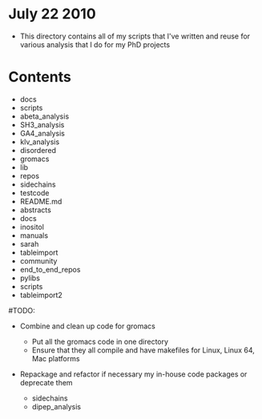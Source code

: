 # July 22 2010

* This directory contains all of my scripts that I've written and reuse for various analysis that I do for my PhD projects

# Contents
* docs
* scripts
* abeta_analysis
* SH3_analysis
* GA4_analysis
* klv_analysis
* disordered
* gromacs
* lib
* repos
* sidechains
* testcode
* README.md
* abstracts
* docs     
* inositol
* manuals
* sarah
* tableimport
* community
* end_to_end_repos 
* pylibs
* scripts
* tableimport2

#TODO:
- Combine and clean up code for gromacs
	* Put all the gromacs code in one directory
	* Ensure that they all compile and have makefiles for Linux, Linux 64, Mac platforms

- Repackage and refactor if necessary my in-house code packages or deprecate them
	* sidechains
	* dipep_analysis

